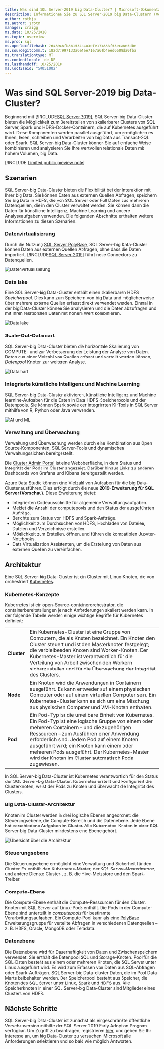 ```yaml
---
title: Was sind SQL Server-2019 big Data-Cluster? | Microsoft-Dokumentation
description: Informationen Sie zu SQL Server-2019 big Data-Clustern (Vorschau), die auf Kubernetes ausgeführt, und geben Sie Optionen für horizontales Skalieren für relationale und HDFS-Daten.
author: rothja
ms.author: jroth
manager: craigg
ms.date: 10/25/2018
ms.topic: overview
ms.prod: sql
ms.openlocfilehash: 7648988fb861531a403efe17b883f53eca8e5dbe
ms.sourcegitcommit: 182d77997133a6e4ee71e7a64b4eed6609da0fba
ms.translationtype: MT
ms.contentlocale: de-DE
ms.lasthandoff: 10/25/2018
ms.locfileid: "50051002"
---
```

# <a name="what-are-sql-server-2019-big-data-clusters"></a>Was sind SQL Server-2019 big Data-Cluster?

Beginnend mit [!INCLUDE[SQL Server 2019](../includes/sssqlv15-md.md)], SQL Server-big Data-Cluster bieten die Möglichkeit zum Bereitstellen von skalierbarer Clusters von SQL Server, Spark und HDFS-Docker-Containern, die auf Kubernetes ausgeführt wird. Diese Komponenten werden parallel ausgeführt, um ermöglichen es Ihnen, lesen, schreiben und Verarbeiten von big Data aus Transact-SQL oder Spark. SQL Server-big Data-Cluster können Sie auf einfache Weise kombinieren und analysieren Sie Ihre wertvollen relationale Daten mit hohem Volumen, big Data.

[!INCLUDE [Limited public preview note](../includes/big-data-cluster-preview-note.md)]

## <a name="scenarios"></a>Szenarien

SQL Server-big Data-Cluster bieten die Flexibilität bei der Interaktion mit Ihrer big Data. Sie können Daten aus externen Quellen Abfragen, speichern Sie big Data in HDFS, die von SQL Server oder Pull Daten aus mehreren Datenquellen, die in den Cluster verwaltet werden. Sie können dann die Daten für künstliche Intelligenz, Machine Learning und andere Analyseaufgaben verwenden. Die folgenden Abschnitte enthalten weitere Informationen zu diesen Szenarien.

### <a name="data-virtualization"></a>Datenvirtualisierung

Durch die Nutzung [SQL Server PolyBase](../relational-databases/polybase/polybase-guide.md), SQL Server-big Data-Cluster können Daten aus externen Quellen Abfragen, ohne dass die Daten importiert. [!INCLUDE[SQL Server 2019](../includes/sssqlv15-md.md)] führt neue Connectors zu Datenquellen.

![Datenvirtualisierung](media/big-data-cluster-overview/data-virtualization.png)

### <a name="data-lake"></a>Data lake

Eine SQL Server-big Data-Cluster enthält einen skalierbaren HDFS *Speicherpool*. Dies kann zum Speichern von big Data und möglicherweise über mehrere externe Quellen erfasst direkt verwendet werden. Einmal in der big Data-Cluster können Sie analysieren und die Daten abzufragen und mit Ihren relationalen Daten mit hohem Wert kombinieren.

![Data lake](media/big-data-cluster-overview/data-lake.png)

### <a name="scale-out-data-mart"></a>Scale-Out-Datamart

SQL Server-big Data-Cluster bieten die horizontale Skalierung von COMPUTE- und zur Verbesserung der Leistung der Analyse von Daten. Daten aus einer Vielzahl von Quellen erfasst und verteilt werden können, *Datenpool* Knoten zur weiteren Analyse.

![Datamart](media/big-data-cluster-overview/data-mart.png)

### <a name="integrated-ai-and-machine-learning"></a>Integrierte künstliche Intelligenz und Machine Learning

SQL Server-big Data-Cluster aktivieren, künstliche Intelligenz und Machine learning-Aufgaben für die Daten in Data HDFS-Speicherpools und der Datenpools. Sie können Spark sowie der integrierten KI-Tools in SQL Server mithilfe von R, Python oder Java verwenden.

![AI und ML](media/big-data-cluster-overview/ai-ml-spark.png)

### <a name="management-and-monitoring"></a>Verwaltung und Überwachung

Verwaltung und Überwachung werden durch eine Kombination aus Open Source-Komponenten, SQL Server-Tools und dynamischen Verwaltungssichten bereitgestellt.

Die [Cluster Admin Portal](cluster-admin-portal.md) ist eine Weboberfläche, in dem Status und Integrität der Pods im Cluster angezeigt. Darüber hinaus Links zu anderen Dashboards von Grafana und Kibana bereitgestellt werden.

Azure Data Studio können eine Vielzahl von Aufgaben für die big Data-Cluster ausführen. Dies erfolgt durch die neue **2019-Erweiterung für SQL Server (Vorschau)**. Diese Erweiterung bietet:

- Integrierten Codeausschnitte für allgemeine Verwaltungsaufgaben.
- Meldet die Anzahl der computepools und den Status der ausgeführten Aufträge.
- Berichte zum Status von HDFS und Spark-Aufträge.
- Möglichkeit zum Durchsuchen von HDFS, Hochladen von Dateien, Dateien und Verzeichnisse erstellen.
- Möglichkeit zum Erstellen, öffnen, und führen die kompatiblen Jupyter-Notebooks.
- Data Virtualization Assistenten, um die Erstellung von Daten aus externen Quellen zu vereinfachen.

## <a id="architecture"></a> Architektur

Eine SQL Server-big Data-Cluster ist ein Cluster mit Linux-Knoten, die von orchestriert [Kubernetes](https://kubernetes.io/docs/concepts/).

### <a name="kubernetes-concepts"></a>Kubernetes-Konzepte

Kubernetes ist ein open-Source-containerorchestrator, die containerbereitstellungen je nach Anforderungen skaliert werden kann. In der folgende Tabelle werden einige wichtige Begriffe für Kubernetes definiert:

|||
|--|--|
| **Cluster** | Ein Kubernetes-Cluster ist eine Gruppe von Computern, die als Knoten bezeichnet. Ein Knoten den Cluster steuert und ist den Masterknoten festgelegt; die verbleibenden Knoten sind Worker-Knoten. Der Kubernetes-Master ist verantwortlich für die Verteilung von Arbeit zwischen den Workern sicherzustellen und für die Überwachung der Integrität des Clusters. |
| **Node** | Ein Knoten wird die Anwendungen in Containern ausgeführt. Es kann entweder auf einem physischen Computer oder auf einem virtuellen Computer sein. Ein Kubernetes-Cluster kann es sich um eine Mischung aus physischen Computer und VM-Knoten enthalten. |
| **Pod** | Ein Pod-Typ ist die unteilbare Einheit von Kubernetes. Ein Pod-Typ ist eine logische Gruppe von einem oder mehreren Containern – und die zugehörigen Ressourcen – zum Ausführen einer Anwendung erforderlich sind. Jedem Pod auf einem Knoten ausgeführt wird; ein Knoten kann einem oder mehreren Pods ausgeführt. Der Kubernetes-Master wird der Knoten im Cluster automatisch Pods zugewiesen. |

In SQL Server-big Data-Cluster ist Kubernetes verantwortlich für den Status der SQL Server-big Data-Cluster. Kubernetes erstellt und konfiguriert die Clusterknoten, weist der Pods zu Knoten und überwacht die Integrität des Clusters.

### <a name="big-data-clusters-architecture"></a>Big Data-Cluster-Architektur

Knoten im Cluster werden in drei logische Ebenen angeordnet: die Steuerungsebene, die Compute-Bereich und die Datenebene. Jede Ebene hat verschiedene Aufgaben im Cluster. Alle Kubernetes-Knoten in einer SQL Server-big Data-Cluster mindestens eine Ebene gehört.

![Übersicht über die Architektur](media/big-data-cluster-overview/architecture-diagram-planes.png)

### <a id="controlplane"></a> Steuerungsebene

Die Steuerungsebene ermöglicht eine Verwaltung und Sicherheit für den Cluster. Es enthält den Kubernetes-Master, der *SQL Server-Masterinstanz*, und andere Dienste Cluster-, z. B. die Hive-Metastore und den Spark-Treiber.

### <a id="computeplane"></a> Compute-Ebene

Die Compute-Ebene enthält die Compute-Ressourcen für den Cluster. Knoten mit SQL Server auf Linux-Pods enthält. Die Pods in der Compute-Ebene sind unterteilt in *computepools* für bestimmte Verarbeitungsaufgaben. Ein Compute-Pool kann als eine [PolyBase](../relational-databases/polybase/polybase-guide.md) Erweiterungsgruppe für verteilte Abfragen in verschiedenen Datenquellen – z. B. HDFS, Oracle, MongoDB oder Teradata.

### <a id="dataplane"></a> Datenebene

Die Datenebene wird für Dauerhaftigkeit von Daten und Zwischenspeichern verwendet. Sie enthält die Datenpool SQL und Storage-Knoten.  Pool für die SQL-Daten besteht aus einem oder mehreren Knoten, die SQL Server unter Linux ausgeführt wird. Es wird zum Erfassen von Daten aus SQL-Abfragen oder Spark-Aufträgen. SQL Server-big Data-cluster Daten, die im Pool Data Marts beibehalten werden. Der Speicherpool besteht aus Speicher, die Knoten des SQL Server unter Linux, Spark und HDFS aus. Alle Speicherknoten in einer SQL Server-big Data-Cluster sind Mitglieder eines Clusters von HDFS.

## <a name="next-steps"></a>Nächste Schritte

SQL Server-big Data-Cluster ist zunächst als eingeschränkte öffentliche Vorschauversion mithilfe der SQL Server 2019 Early Adoption Program verfügbar. Um Zugriff zu beantragen, registrieren [hier](https://aka.ms/eapsignup), und geben Sie Ihr Interesse an, um big Data-Cluster zu versuchen. Microsoft alle Anforderungen selektieren und so bald wie möglich Antworten.
